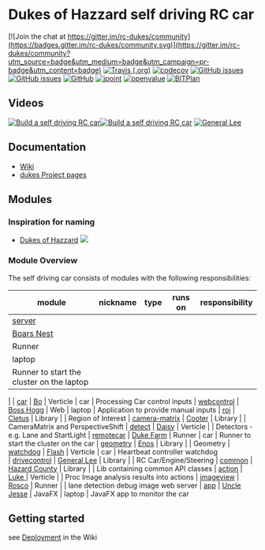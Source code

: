 # Dukes of Hazzard self driving RC car
[![Join the chat at https://gitter.im/rc-dukes/community](https://badges.gitter.im/rc-dukes/community.svg)](https://gitter.im/rc-dukes/community?utm_source=badge&utm_medium=badge&utm_campaign=pr-badge&utm_content=badge)
[![Travis (.org)](https://img.shields.io/travis/rc-dukes/dukes.svg)](https://travis-ci.org/rc-dukes/dukes)
[![codecov](https://codecov.io/gh/rc-dukes/dukes/branch/master/graph/badge.svg)](https://codecov.io/gh/rc-dukes/dukes)
[![GitHub issues](https://img.shields.io/github/issues/rc-dukes/dukes.svg)](https://github.com/rc-dukes/dukes/issues)
[![GitHub issues](https://img.shields.io/github/issues-closed/rc-dukes/dukes.svg)](https://github.com/rc-dukes/dukes/issues/?q=is%3Aissue+is%3Aclosed)
[![GitHub](https://img.shields.io/github/license/rc-dukes/dukes.svg)](https://www.apache.org/licenses/LICENSE-2.0)
[![jpoint](http://wiki.bitplan.com/images/wiki/thumb/7/78/JpointLogo.png/100px-JpointLogo.png)](https://www.jpoint.nl/)
[![openvalue](http://wiki.bitplan.com/images/wiki/thumb/a/a4/OpenValueLogo.png/113px-OpenValueLogo.png)](https://www.openvalue.nl)
[![BITPlan](http://wiki.bitplan.com/images/wiki/thumb/3/38/BITPlanLogoFontLessTransparent.png/120px-BITPlanLogoFontLessTransparent.png)](http://www.bitplan.com)

## Videos
[![Build a self driving RC car](http://img.youtube.com/vi/OL0vg1WmI6I/mqdefault.jpg)](http://www.youtube.com/watch?v=OL0vg1WmI6I "Building a self driving RC car")[![Build a self driving RC car](http://img.youtube.com/vi/YeUMtQyvZKM/mqdefault.jpg)](http://www.youtube.com/watch?v=YeUMtQyvZKM "Building a self driving RC car")
[![General Lee](http://img.youtube.com/vi/pUZtAK5jjyE/mqdefault.jpg)](https://www.youtube.com/watch?v=pUZtAK5jjyE&t=18 "General Lee")

## Documentation
* [Wiki](http://wiki.bitplan.com/index.php/Self_Driving_RC_Car)
* [dukes Project pages](https://rc-dukes.github.io/dukes)

## Modules
### Inspiration for naming
* [Dukes of Hazzard](https://en.wikipedia.org/wiki/The_Dukes_of_Hazzard)
![](https://upload.wikimedia.org/wikipedia/commons/thumb/6/6d/General_lee.jpg/420px-General_lee.jpg)

### Module Overview
The self driving car consists of modules with the following responsibilities:

| module        | nickname      | type     | runs on | responsibility                            |  
|---------------|---------------|----------|---------|-------------------------------------------|  
| [server](https://rc-dukes.github.io/dukes/dukes/apidocs/org/rcdukes/server/package-summary.html)        
| [Boars Nest](https://www.thedukesofhazzard.nl/georgia-filming-locations/oxford-area/the-boars-nest/)    
| Runner   
| laptop  
| Runner to start the cluster on the laptop
|
| [car](https://rc-dukes.github.io/dukes/dukes/apidocs/nl/vaneijndhoven/dukes/car/package-summary.html)           | [Bo](https://en.wikipedia.org/wiki/The_Dukes_of_Hazzard#Bo)            | Verticle | car     | Processing Car control inputs
| [webcontrol](https://rc-dukes.github.io/dukes/dukes/apidocs/nl/vaneijndhoven/dukes/webcontrol/package-summary.html)    | [Boss Hogg](https://en.wikipedia.org/wiki/Boss_Hogg)     | Web      | laptop  | Application to provide manual inputs
| [roi](https://rc-dukes.github.io/dukes/dukes/apidocs/nl/vaneijndhoven/dukes/roi/package-summary.html)           | [Cletus](https://en.wikipedia.org/wiki/The_Dukes_of_Hazzard#Cletus)        | Library  |         | Region of Interest
| [camera-matrix](https://rc-dukes.github.io/dukes/dukes/apidocs/nl/vaneijndhoven/dukes/camera/matrix/package-summary.html) | [Cooter](https://en.wikipedia.org/wiki/The_Dukes_of_Hazzard#Cooter)        | Library  |         | CameraMatrix and PerspectiveShift
| [detect](https://rc-dukes.github.io/dukes/dukes/apidocs/nl/vaneijndhoven/detect/package-summary.html)        | [Daisy](https://en.wikipedia.org/wiki/The_Dukes_of_Hazzard#Daisy)         | Verticle |         | Detectors - e.g. Lane and StartLight
| [remotecar](https://rc-dukes.github.io/dukes/dukes/apidocs/nl/vaneijndhoven/dukes/remotecar/package-summary.html)     | [Duke Farm](https://www.thedukesofhazzard.nl/georgia-filming-locations/loganville-area/duke-farm/)     | Runner   | car     | Runner to start the cluster on the car
| [geometry](https://rc-dukes.github.io/dukes/dukes/apidocs/nl/vaneijndhoven/dukes/geometry/package-summary.html)      | [Enos](https://en.wikipedia.org/wiki/The_Dukes_of_Hazzard#Enos) | Library  |         | Geometry
| [watchdog](https://rc-dukes.github.io/dukes/dukes/apidocs/nl/vaneijndhoven/dukes/watchdog/package-summary.html)      | [Flash](https://en.wikipedia.org/wiki/The_Dukes_of_Hazzard#Flash)         | Verticle | car     | Heartbeat controller watchdog     
| [drivecontrol](https://rc-dukes.github.io/dukes/dukes/apidocs/nl/vaneijndhoven/dukes/drivecontrol/package-summary.html)  | [General Lee](https://en.wikipedia.org/wiki/General_Lee_(car))   | Library  |         | RC Car/Engine/Steering
| [common](https://rc-dukes.github.io/dukes/dukes/apidocs/nl/vaneijndhoven/dukes/common/package-summary.html)        | [Hazard County](https://en.wikipedia.org/wiki/Hazzard_County,_Georgia) | Library  |         | Lib containing common API classes
| [action](https://rc-dukes.github.io/dukes/dukes/apidocs/nl/vaneijndhoven/dukes/action/package-summary.html)        | [Luke ](https://en.wikipedia.org/wiki/The_Dukes_of_Hazzard#Luke)         | Verticle |         | Proc Image analysis results into actions
| [imageview](https://rc-dukes.github.io/dukes/dukes/apidocs/nl/vaneijndhoven/dukes/imageview/package-summary.html)     | [Rosco](https://en.wikipedia.org/wiki/Sheriff_Rosco_P._Coltrane)        | Runner   |         | lane detection debug image web server
| [app](https://rc-dukes.github.io/dukes/dukes/apidocs/nl/vaneijndhoven/dukes/app/package-summary.html)           | [Uncle Jesse](https://en.wikipedia.org/wiki/The_Dukes_of_Hazzard#Jesse)   | JavaFX   | laptop  | JavaFX app to monitor the car

## Getting started
see [Deployment](http://wiki.bitplan.com/index.php/Self_Driving_RC_Car#Deployment) in the Wiki
